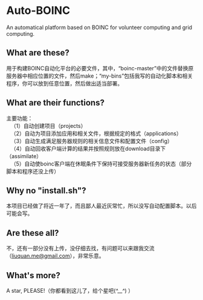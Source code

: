 # Auto-BOINC
An automatical platform based on BOINC for volunteer computing and grid computing.



## What are these?
用于构建BOINC自动化平台的必要文件，其中，“boinc-master”中的文件替换原服务器中相应位置的文件，然后make；“my-bins”包括我写的自动化脚本和相关程序，你可以放到任意位置，然后做出适当部署。


## What are their functions?
主要功能：<br />
    （1）自动创建项目（projects）<br />
    （2）自动为项目添加应用和相关文件，根据规定的格式（applications）<br />
    （3）自动生成满足服务器规则的相关信息文件和配置文件（config）<br />
    （4）自动回收客户端计算的结果并按照规则放在download目录下（assimilate）<br />
    （5）自动使boinc客户端在休眠条件下保持可接受服务器新任务的状态（部分脚本和程序还没上传）<br />


## Why no "install.sh"?
本项目已经做了将近一年了，而且鄙人最近灰常忙，所以没写自动配置脚本。以后可能会写。


## Are these all?
不，还有一部分没有上传，没仔细去找，有问题可以来跟我交流（liuquan.me@gmail.com），非常乐意。
    

## What's more?
A star, PLEASE!（你都看到这儿了，给个星吧(*^__^*) ）
  

